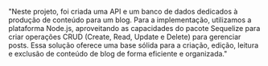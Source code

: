 "Neste projeto, foi criada uma API e um banco de dados dedicados à produção de conteúdo para um blog. Para a implementação, utilizamos a plataforma Node.js, aproveitando as capacidades do pacote Sequelize para criar operações CRUD (Create, Read, Update e Delete) para gerenciar posts. Essa solução oferece uma base sólida para a criação, edição, leitura e exclusão de conteúdo de blog de forma eficiente e organizada."
